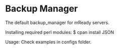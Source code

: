Backup Manager
==============

The default backup_manager for mReady servers.

Installing required perl modules:
$ cpan install JSON

Usage:
Check examples in configs folder.
